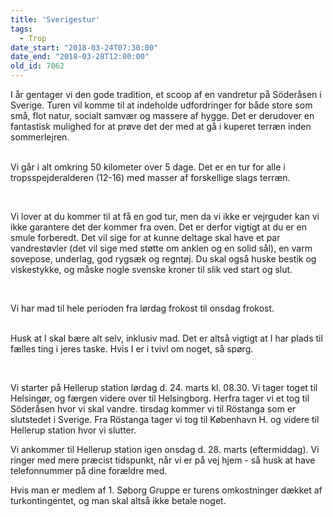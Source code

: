 ```yaml
---
title: 'Sverigestur'
tags:
  - Trop
date_start: "2018-03-24T07:30:00"
date_end: "2018-03-28T12:00:00"
old_id: 7062
---
```

I år gentager vi den gode tradition, et scoop af en vandretur på Söderåsen i Sverige. Turen vil komme til at indeholde udfordringer for både store som små, flot natur, socialt samvær og massere af hygge. Det er derudover en fantastisk mulighed for at prøve det der med at gå i kuperet terræn inden sommerlejren.

<br />Vi går i alt omkring 50 kilometer over 5 dage. Det er en tur for alle i tropsspejderalderen (12-16) med masser af forskellige slags terræn.

&nbsp;

Vi lover at du kommer til at få en god tur, men da vi ikke er vejrguder kan vi ikke garantere det der kommer fra oven. Det er derfor vigtigt at du er en smule forberedt. Det vil sige for at kunne deltage skal have et par vandrestøvler (det vil sige med støtte om anklen og en solid sål), en varm sovepose, underlag, god rygsæk og regntøj. Du skal også huske bestik og viskestykke, og måske nogle svenske kroner til slik ved start og slut.

&nbsp;

Vi har mad til hele perioden fra lørdag frokost til onsdag frokost.

<br />Husk at I skal bære alt selv, inklusiv mad. Det er altså vigtigt at I har plads til fælles ting i jeres taske. Hvis I er i tvivl om noget, så spørg.

&nbsp;

Vi starter på Hellerup station lørdag d. 24. marts kl. 08.30. Vi tager toget til Helsingør, og færgen videre over til Helsingborg. Herfra tager vi et tog til Söderåsen hvor vi skal vandre. tirsdag kommer vi til Röstanga som er slutstedet i Sverige. Fra Röstanga tager vi tog til København H. og videre til Hellerup station hvor vi slutter.

Vi ankommer til Hellerup station igen onsdag d. 28. marts (eftermiddag). Vi ringer med mere præcist tidspunkt, når vi er på vej hjem - så husk at have telefonnummer på dine forældre med.

Hvis man er medlem af 1. Søborg Gruppe er turens omkostninger dækket af turkontingentet, og man skal altså ikke betale noget.